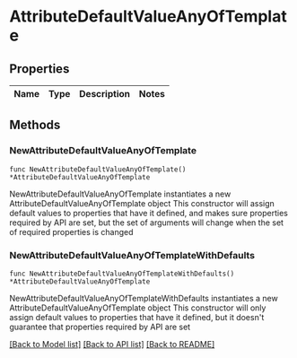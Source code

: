 # AttributeDefaultValueAnyOfTemplate

## Properties

Name | Type | Description | Notes
------------ | ------------- | ------------- | -------------

## Methods

### NewAttributeDefaultValueAnyOfTemplate

`func NewAttributeDefaultValueAnyOfTemplate() *AttributeDefaultValueAnyOfTemplate`

NewAttributeDefaultValueAnyOfTemplate instantiates a new AttributeDefaultValueAnyOfTemplate object
This constructor will assign default values to properties that have it defined,
and makes sure properties required by API are set, but the set of arguments
will change when the set of required properties is changed

### NewAttributeDefaultValueAnyOfTemplateWithDefaults

`func NewAttributeDefaultValueAnyOfTemplateWithDefaults() *AttributeDefaultValueAnyOfTemplate`

NewAttributeDefaultValueAnyOfTemplateWithDefaults instantiates a new AttributeDefaultValueAnyOfTemplate object
This constructor will only assign default values to properties that have it defined,
but it doesn't guarantee that properties required by API are set


[[Back to Model list]](../README.md#documentation-for-models) [[Back to API list]](../README.md#documentation-for-api-endpoints) [[Back to README]](../README.md)


